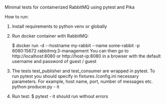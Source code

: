 Minimal tests for containerized RabbitMQ using pytest and Pika

How to run:
1. Install requirements to python venv or globally
2. Run docker container with RabbitMQ:
   
   $ docker run -d --hostname my-rabbit --name some-rabbit -p 8080:15672 rabbitmq:3-management
   You can then go to http://localhost:8080 or http://host-ip:8080 in a browser with the default username and password
    of guest / guest
3. The tests test_publisher and test_consumer are wrapped in pytest. To run pytest you should specify in fixtures
/config.ini necessary parameters. For example, host name, port, number of messages etc.
 python producer.py - it
4. Run test:
   $ pytest - it should run without errors



